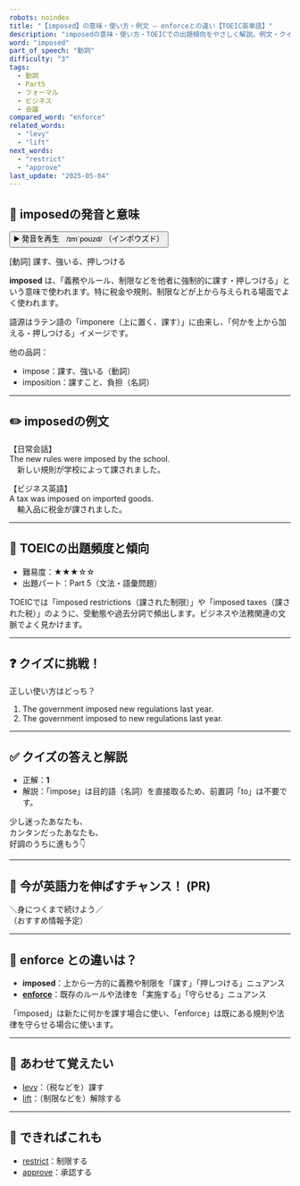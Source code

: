 ```yaml
---
robots: noindex
title: "【imposed】の意味・使い方・例文 ― enforceとの違い【TOEIC英単語】"
description: "imposedの意味・使い方・TOEICでの出題傾向をやさしく解説。例文・クイズ付きでenforceとの違いもわかりやすく学べます。"
word: "imposed"
part_of_speech: "動詞"
difficulty: "3"
tags:
  - 動詞
  - Part5
  - フォーマル
  - ビジネス
  - 会議
compared_word: "enforce"
related_words:
  - "levy"
  - "lift"
next_words:
  - "restrict"
  - "approve"
last_update: "2025-05-04"
---
```


## 🔰 imposedの発音と意味

<button class="play-audio" onclick="playTTS('imposed')">
  <span class="play-audio-main">
    ▶️ 発音を再生　/ɪmˈpoʊzd/
  </span>
  <span class="play-audio-sub">
    （インポウズド）
  </span>
</button>

[動詞] 課す、強いる、押しつける

**imposed** は、「義務やルール、制限などを他者に強制的に課す・押しつける」という意味で使われます。特に税金や規則、制限などが上から与えられる場面でよく使われます。

語源はラテン語の「imponere（上に置く、課す）」に由来し、「何かを上から加える・押しつける」イメージです。

他の品詞：  
- impose：課す、強いる（動詞）
- imposition：課すこと、負担（名詞）

---

## ✏️ imposedの例文

【日常会話】  
The new rules were imposed by the school.  
　新しい規則が学校によって課されました。

【ビジネス英語】  
A tax was imposed on imported goods.  
　輸入品に税金が課されました。

---

## 🎯 TOEICの出題頻度と傾向

- 難易度：★★★☆☆
- 出題パート：Part 5（文法・語彙問題）

TOEICでは「imposed restrictions（課された制限）」や「imposed taxes（課された税）」のように、受動態や過去分詞で頻出します。ビジネスや法務関連の文脈でよく見かけます。

---

## ❓ クイズに挑戦！

正しい使い方はどっち？

1. The government imposed new regulations last year.  
2. The government imposed to new regulations last year.

---

## ✅ クイズの答えと解説

- 正解：**1**
- 解説：「impose」は目的語（名詞）を直接取るため、前置詞「to」は不要です。

少し迷ったあなたも、  
カンタンだったあなたも、  
好調のうちに進もう👇️

---

## 🚀 今が英語力を伸ばすチャンス！ (PR)

<div class="info-center">
＼身につくまで続けよう／<br>  
（おすすめ情報予定）
</div>

---

## 🤔  enforce との違いは？

- **imposed**：上から一方的に義務や制限を「課す」「押しつける」ニュアンス
- **[enforce](/enforce)**：既存のルールや法律を「実施する」「守らせる」ニュアンス

「imposed」は新たに何かを課す場合に使い、「enforce」は既にある規則や法律を守らせる場合に使います。

---

## 🧩 あわせて覚えたい

- [levy](/levy)：（税などを）課す
- [lift](/lift)：（制限などを）解除する

---

## 📖 できればこれも

- [restrict](/restrict)：制限する
- [approve](/approve)：承認する

<!-- cvid: aid30_bid24 -->
